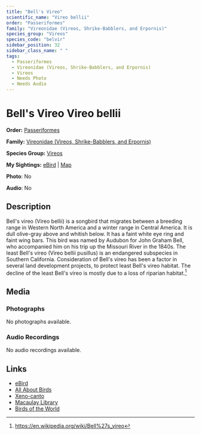 ```yaml
---
title: "Bell's Vireo"
scientific_name: "Vireo bellii"
order: "Passeriformes"
family: "Vireonidae (Vireos, Shrike-Babblers, and Erpornis)"
species_group: "Vireos"
species_code: "belvir"
sidebar_position: 32
sidebar_class_name: " "
tags: 
  - Passeriformes
  - Vireonidae (Vireos, Shrike-Babblers, and Erpornis)
  - Vireos
  - Needs Photo
  - Needs Audio
---
```


# Bell's Vireo <span className='sci_name'>Vireo bellii</span>

**Order:** [Passeriformes](/tags/passeriformes)

**Family:** [Vireonidae (Vireos, Shrike-Babblers, and Erpornis)](/tags/vireonidae-vireos-shrike-babblers-and-erpornis)

**Species Group:** [Vireos](/tags/vireos)

**My Sightings:** [eBird](https://ebird.org/lifelist?r=world&time=life&spp=belvir) | [Map](/map?species_code=belvir)

**Photo**: No 

**Audio**: No

## Description
Bell's vireo (Vireo bellii) is a songbird that migrates between a breeding range in Western North America and a winter range in Central America. It is dull olive-gray above and whitish below. It has a faint white eye ring and faint wing bars.
This bird was named by Audubon for John Graham Bell, who accompanied him on his trip up the Missouri River in the 1840s.
The least Bell's vireo (Vireo bellii pusillus) is an endangered subspecies in Southern California. Consideration of Bell's vireo has been a factor in several land development projects, to protect least Bell's vireo habitat. The decline of the least Bell's vireo is mostly due to a loss of riparian habitat.[^1]

[^1]: https://en.wikipedia.org/wiki/Bell%27s_vireo

## Media
### Photographs
No photographs available.

### Audio Recordings
No audio recordings available.

## Links
* [eBird](https://ebird.org/species/belvir) 
* [All About Birds](https://www.allaboutbirds.org/guide/belvir) 
* [Xeno-canto](https://www.xeno-canto.org/species/vireo-bellii) 
* [Macaulay Library](https://search.macaulaylibrary.org/catalog?taxonCode=belvir&sort=rating_rank_desc)
* [Birds of the World](https://birdsoftheworld.org/bow/species/belvir)
